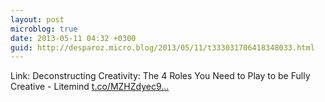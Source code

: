 ```yaml
---
layout: post
microblog: true
date: 2013-05-11 04:32 +0300
guid: http://desparoz.micro.blog/2013/05/11/t333031706418348033.html
---
```

Link: Deconstructing Creativity: The 4 Roles You Need to Play to be Fully Creative - Litemind [t.co/MZHZdyec9...](http://t.co/MZHZdyec9t)
